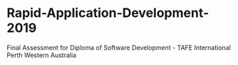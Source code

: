 # Rapid-Application-Development-2019
Final Assessment for Diploma of Software Development - TAFE International Perth Western Australia
